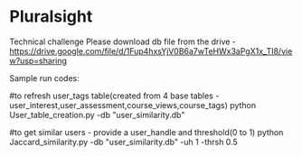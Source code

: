 # Pluralsight
Technical challenge
Please download db file from the drive - https://drive.google.com/file/d/1Fup4hxsYjV0B6a7wTeHWx3aPgX1x_TI8/view?usp=sharing

Sample run codes:

#to refresh user_tags table(created from 4 base tables - user_interest,user_assessment,course_views,course_tags)
python User_table_creation.py -db "user_similarity.db" 

#to get similar users - provide a user_handle and threshold(0 to 1)
python Jaccard_similarity.py -db "user_similarity.db" -uh 1 -thrsh 0.5

